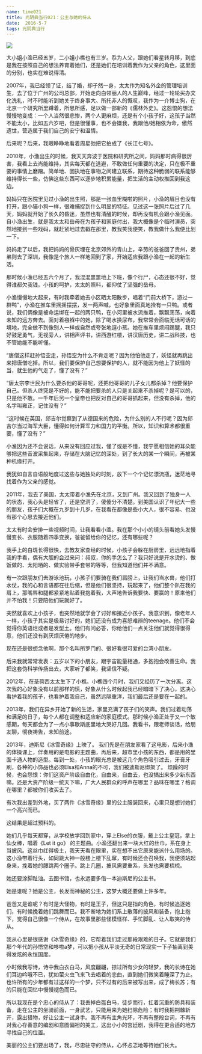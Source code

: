 ```yaml
---
name: time021
title: 光阴典当行021：公主与她的侍从
date:  2016-5-7
tags: 光阴典当行
---
```

<!-- more -->
![](/cnblog/uploads/time021.jpg)

大小姐小渔已经五岁，二小姐小樵也有三岁。忝为人父，跟她们看星转月移，到底是我在按照自己的想法养育着她们，还是她们在培训着我作为父亲的角色，这里面的分别，也实在难说得清。

2007年，我已经领了证，结了婚，却孑然一身，太太作为知名外企的管理培训生，去了位于广州的公司总部，开始走向白领丽人的人生巅峰，经过一轮轮买办文化洗礼，时不时能听到她关于终身事大、所托非人的慨叹，我作为一介博士狗，在北京一个研究所里蹲着，所思所感，足以做一部新的《儒林外史》。这怨恨的想法慢慢地变成：一个人当然很悲惨，两个人更麻烦，还是有个小孩子好，这孩子当然不能太小，比如五六岁吧，但是很懂事，也不会嫌我，我跟他/她相依为命，傲然遗世，营造属于我们自己的安宁和温情。

后来呢？后来，我眼睁睁地看着周星弛把它拍成了《长江七号》。

2010年，小渔出生的时候，我天天奔波于医院和研究所之间，妈妈那时病得很厉害，我看上去尚能维持，其实每天都在逃避，不敢做任何重要的决定，只在极不重要的事情上磨蹭。简单地、固执地在事物之间建立联系，期待这种脆弱的联系能够维持得长一些，仿佛这些东西可以逐步地积累能量，把生活的主动权推回到我这边。

妈妈只在医院里见过小渔的出生照，那是一张血里糊啦的照片，小渔的眉目也没有打开，跟小猫小狗一样，很难捕捉到什么明显的特征。见过这一张照片后过了几天，妈妈就开始了长久的昏迷，虽然也有清醒的时候，却再没有机会跟小渔见面。
自小渔出生，就是我太太和岳母在为孩子和家庭付出，我大概像是个临时演员，突然地接到一些戏码，就赶紧地过去戳在那里，教我笑我便笑，教我做什么我便比划一下。

妈妈走了以后，我把妈妈的骨灰埋在北京郊外的青山上，辛劳的爸爸回了贵州，弟弟则去了深圳，我像是个旅人一样地回到了家，开始适应我跟小渔在一起的新生活。

那时候小渔已经五六个月了，我混混噩噩地上下班，像个行尸，心态还很不好，觉得谁都欠我钱。小孩的呵护，太太的照料，都仰仗了坚强的岳母。

小渔慢慢地大起来，有时我牵着她去小区晒太阳散步，唱着“门前大桥下，游过一群鸭”，小渔在推车里摇摇摆摆，发一两声喊，也好象里面真地拴有一只鸭。或者说，我们俩像是被命运绑在一起的两只鸭，在小河里被水流推着，飘飘荡荡，向着未知的远方奔去。面对着襁褓中的她，除了喝水换尿布，我常常会面临无话可话的境地，完全做不到像别人一样或自然或夸张地逗小孩。她在推车里烦闷踢腿，我只好鼓足勇气，无视旁人，讲相声评书，讲西游红楼，讲汉唐历史，讲二战科技，也不管她能不能听懂。

“唐僧这样赶孙悟空走，孙悟空为什么不肯走呢？因为他怕他走了，妖怪就再跳出来把唐僧吃掉。所以，我们要保护自己想要保护的人，就不能因为他上了妖怪的当，就生他的气走了，懂了没有？”

“唐太宗李世民为什么要杀他的哥哥呢，还把他哥哥的儿子女儿都杀掉？他要保护自己。但杀人终究是不好的，能不能把要杀的人只是关起来不杀掉呢？是可以的，只是他不敢。一千年后另一个皇帝也把反对自己的哥哥抓起来，但没有杀掉，他的名字叫雍正，记住没有？”

“这时候在英国，邱吉尔觉察到了从德国来的危险，为什么别的人不行呢？因为邱吉尔当过海军大臣，懂得如何计算军力和国力的平衡。所以，知识和算术都很重要，懂了没有？”

小渔因为还不会说话，从来没有回应过我，懂了或是不懂，我宁愿相信她的耳朵能够把这些音波采集起来，存储在大脑记忆的深处，到了长大的某一个瞬间，再被某种机缘打开。

我犹如自言自语般地度过这些与她独处的时刻，放下一个个记忆漂流瓶，迷茫地寻找着作为父亲的感觉。

2011年，我去了美国，太太带着小渔先在北京，又到广州。我又回到了独身一人的状态，我心头是轻省了，还是空洞了，傻傻分不清楚。到美国认识了年纪大一些的朋友，孩子们大概在九岁到十几岁，在我看在都像是些小大人，很不容易、也没有那个心思去接近他们。

太太有时会安排一些视频时间，让我看看小渔。我在那个小小的镜头前看她头发慢慢变长、衣服随着四季变换，爸爸留给你的记忆，还有哪些呢？

我手上的白斑长得很快，去教友家查经的时候，小孩子会躲在厨房里，远远地指着我的手看，偶有大胆的会过来问：叔叔，你的手怎么了？我只好说是开水烫的、做饭做的、太阳晒的、做实验带手套带的等等，但我知道他们并不满意。

有一次跟朋友们去游泳池玩，小孩子们要骑在我们肩膀上，让我们当水兽，他们打水仗，我的心和言语都在往后缩，但是他们很坚持，玩起来了，他们整个趴在我的肩上，那嘴唇和腿都紧紧地贴着我抱着我，大声地告诉我要快、要赢的！原来他们并不怕我！只要陪他们玩就好了。

突然就喜欢上小孩子，也突然地就学会了讨好和接近小孩子。我意识到，像老年人一样，小孩子其实是极易讨好的，她们还没有成为喜怒难辨的teenage。他们不会觉得你英语烂或者是发型土。他们有问必答，你给他们一点关注他们就觉得很得意，他们还没有到厌烦厌倦的地步。

现在还是很想念他啊，那个名叫所罗门的、很好看很可爱的台湾小朋友。

后来我就常常发表：五岁以下的小朋友，跟宇宙能量相通，多抱抱会改善生命。我把这套伪科学传扬出去，大家听了都笑，我坚信不疑。

2012年，在圣荷西太太生下了小樵。小樵四个月时，我们又经历了一次分离。这次我的心好象没有以前那样的慌，好象从什么时候起我已经暗暗下了决心，这决心看护着我的孩子，也看护着我自己，虽然远隔重洋，我们最后还是要在一起的。

2013年，我们在异乡开始了新的生活，家里充满了孩子们的笑声。我们过着动荡和满足的日子，每个人都在调整和适应新的家庭模式。那时候小渔正处于又一个敏感期，每天都会为了一点小事歇斯底里地大哭好几回。我看书，跟老师谈话，给朋友聊，彻夜祷告，未知前途。

2013年，迪斯尼《冰雪奇缘》上映了。
我们先是在朋友家看了这电影，后来小渔的体操课上，伴奏用的是电影的主题曲，再后来，超市里小孩的东西，都是用的里面卡通人物的造型。每到一处，小孩的眼光总是被这几个角色吸引过去，牙膏牙刷，各种的小饰品也必须Elsa和Anna的不可，我们被迪斯尼绑架了。
烦躁的时候，也会怨恨：你们这资产阶级自由化，自由来，自由去，也没搞出来多少新东西嘛。还是大资产阶级一统天下嘛，广大人民群众的呼声在哪里？品味在哪里？格调在哪里？都被你们收买去了。

有次我出差到外地，买了两件《冰雪奇缘》里的公主服装回来，心里只是想讨她们一个高兴而已。

这结果是超过预料的。

她们几乎每天都穿，从学校放学回到家中，穿上Else的衣服，戴上公主皇冠，拿上仙女棒，唱着《Let it go》 的主题曲。小渔还翻出来一块大红的丝巾，系在身上当披风。这丝巾红得极土，我天天看在眼里，实在想不出它原来能派什么用场的。这小渔带着行头，如同跳大神一般楼上楼下乱窜，有时候还会召唤我，我便须站起身来，挽着她的腰跳两个圈子。跳上几圈，披风需要重系，头发也需要梳梳。

她还要涂脚趾油。去图书馆，也永远要多借一本迪斯尼的公主书。

她是谁呢？她是公主，长发而神秘的公主，这梦大概还要做上许多年。

爸爸又是谁呢？有时是大怪物，有时是王子，但这只是指的角色，有时候追逐她们，有时候挽着她们跳舞而已。我不断地为她们系上散落的披风和装备，抱上抱下，觉得自己很像一个侍从，在故事里那些怪模怪样、手忙脚乱、让人取笑的侍从。

我从心里是很感谢《冰雪奇缘》的，它帮着我们走过那段艰难的日子。它就是我们那个年代的孙悟空和哆啦a梦，可以把小孩从平淡无奇的日常现实一下子抽离到美得发炫的永恒国度。

小时候我写诗，诗中我白衣白马，风度翩翩，掠过所有少女的轻梦，我的长诗在她们耳边吟哦不已，犹如萤火虫飞来飞去唱着的恋曲，直到她们微笑着睡深了为止。也许所有的少年都有过这样的一个梦，只不过有的后来被写出来，成了梅长苏；有的只能在回忆中慢慢褪色而已。

所以我现在是个忠心的侍从了：我丢掉白盔白马，徒步而行，扛着沉重的防具和装备，走在公主的坐骑前面，一身武艺，只能用来为她扫除危险；有时我把荆棘斩开，露出猎物，好让公主一试身手。我不再有主角光环，不再有整段台词，不再有对我心存善意的编剧和意图偏袒的美工，这出小小的宫廷剧，我得在更合适的地方寻找自己的位置。

美丽的公主们要出场了，我，尽忠驻守的侍从，心怀忐忑地等待她们长大。